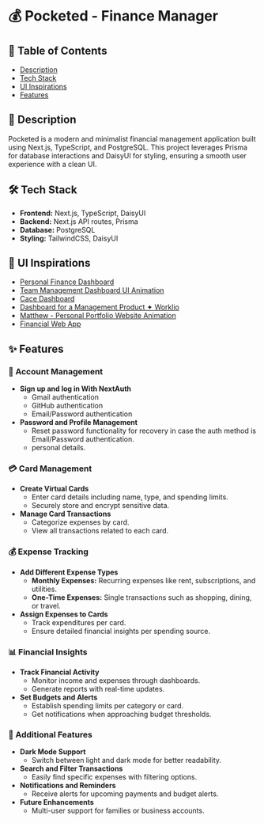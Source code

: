 # 💰 Pocketed - Finance Manager

## 📖 Table of Contents
- [Description](#description)
- [Tech Stack](#tech-stack)
- [UI Inspirations](#ui-inspirations)
- [Features](#features)

## 📄 Description
Pocketed is a modern and minimalist financial management application built using Next.js, TypeScript, and PostgreSQL. This project leverages Prisma for database interactions and DaisyUI for styling, ensuring a smooth user experience with a clean UI.

## 🛠 Tech Stack
- **Frontend:** Next.js, TypeScript, DaisyUI
- **Backend:** Next.js API routes, Prisma
- **Database:** PostgreSQL
- **Styling:** TailwindCSS, DaisyUI

## 🎨 UI Inspirations
- [Personal Finance Dashboard](https://codepen.io/adamcjoiner/pen/WXNdVM)
- [Team Management Dashboard UI Animation](https://dribbble.com/shots/24673090-Team-Management-Dashboard-UI-Animation)
- [Cace Dashboard](https://dribbble.com/shots/24108411-Cace-Dashboard)
- [Dashboard for a Management Product ✦ Worklio](https://dribbble.com/shots/23474771-Dashboard-for-a-Management-Product-Worklio)
- [Matthew - Personal Portfolio Website Animation](https://dribbble.com/shots/22469576-Matthew-Personal-Portfolio-Website-Animation)
- [Financial Web App](https://dribbble.com/shots/24788131-Financial-Web-App)

## ✨ Features
### 🔐 Account Management
- **Sign up and log in With NextAuth**
    - Gmail authentication
    - GitHub authentication
    - Email/Password authentication
- **Password and Profile Management**
    - Reset password functionality for recovery in case the auth method is Email/Password authentication.
    - personal details.

### 💳 Card Management
- **Create Virtual Cards**
  - Enter card details including name, type, and spending limits.
  - Securely store and encrypt sensitive data.
- **Manage Card Transactions**
  - Categorize expenses by card.
  - View all transactions related to each card.

### 💰 Expense Tracking
- **Add Different Expense Types**
  - **Monthly Expenses:** Recurring expenses like rent, subscriptions, and utilities.
  - **One-Time Expenses:** Single transactions such as shopping, dining, or travel.
- **Assign Expenses to Cards**
  - Track expenditures per card.
  - Ensure detailed financial insights per spending source.

### 📊 Financial Insights
- **Track Financial Activity**
  - Monitor income and expenses through dashboards.
  - Generate reports with real-time updates.
- **Set Budgets and Alerts**
  - Establish spending limits per category or card.
  - Get notifications when approaching budget thresholds.

### 🌙 Additional Features
- **Dark Mode Support**
  - Switch between light and dark mode for better readability.
- **Search and Filter Transactions**
  - Easily find specific expenses with filtering options.
- **Notifications and Reminders**
  - Receive alerts for upcoming payments and budget alerts.
- **Future Enhancements**
  - Multi-user support for families or business accounts.
